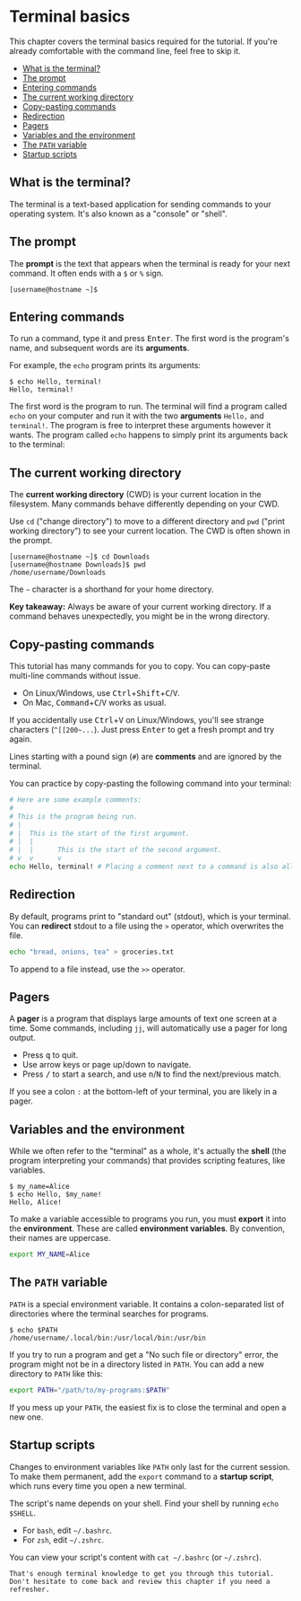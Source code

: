 # Terminal basics

This chapter covers the terminal basics required for the tutorial. If you're already comfortable with the command line, feel free to skip it.

<!--toc:start-->
- [What is the terminal?](#what-is-the-terminal)
- [The prompt](#the-prompt)
- [Entering commands](#entering-commands)
- [The current working directory](#the-current-working-directory)
- [Copy-pasting commands](#copy-pasting-commands)
- [Redirection](#redirection)
- [Pagers](#pagers)
- [Variables and the environment](#variables-and-the-environment)
- [The `PATH` variable](#the-path-variable)
- [Startup scripts](#startup-scripts)
<!--toc:end-->

## What is the terminal?

The terminal is a text-based application for sending commands to your operating system. It's also known as a "console" or "shell".

## The prompt

The **prompt** is the text that appears when the terminal is ready for your next command. It often ends with a `$` or `%` sign.

```
[username@hostname ~]$
```

## Entering commands

To run a command, type it and press <kbd>Enter</kbd>. The first word is the program's name, and subsequent words are its **arguments**.

For example, the `echo` program prints its arguments:

```console
$ echo Hello, terminal!
Hello, terminal!
```

The first word is the program to run.
The terminal will find a program called `echo` on your computer and run it with the two **arguments** `Hello,` and `terminal!`.
The program is free to interpret these arguments however it wants.
The program called `echo` happens to simply print its arguments back to the terminal:

## The current working directory

The **current working directory** (CWD) is your current location in the filesystem. Many commands behave differently depending on your CWD.

Use `cd` ("change directory") to move to a different directory and `pwd` ("print working directory") to see your current location. The CWD is often shown in the prompt.

```console
[username@hostname ~]$ cd Downloads
[username@hostname Downloads]$ pwd
/home/username/Downloads
```

The `~` character is a shorthand for your home directory.

**Key takeaway:** Always be aware of your current working directory. If a command behaves unexpectedly, you might be in the wrong directory.

## Copy-pasting commands

This tutorial has many commands for you to copy. You can copy-paste multi-line commands without issue.

-   On Linux/Windows, use <kbd>Ctrl</kbd>+<kbd>Shift</kbd>+<kbd>C</kbd>/<kbd>V</kbd>.
-   On Mac, <kbd>Command</kbd>+<kbd>C</kbd>/<kbd>V</kbd> works as usual.

If you accidentally use <kbd>Ctrl</kbd>+<kbd>V</kbd> on Linux/Windows, you'll see strange characters (`^[[200~...`). Just press <kbd>Enter</kbd> to get a fresh prompt and try again.

Lines starting with a pound sign (`#`) are **comments** and are ignored by the terminal.

You can practice by copy-pasting the following command into your terminal:

```sh
# Here are some example comments:
#
# This is the program being run.
# |
# |  This is the start of the first argument.
# |  |
# |  |      This is the start of the second argument.
# v  v      v
echo Hello, terminal! # Placing a comment next to a command is also allowed.
```

## Redirection

By default, programs print to "standard out" (stdout), which is your terminal. You can **redirect** stdout to a file using the `>` operator, which overwrites the file.

```sh
echo "bread, onions, tea" > groceries.txt
```

To append to a file instead, use the `>>` operator.

## Pagers

A **pager** is a program that displays large amounts of text one screen at a time. Some commands, including `jj`, will automatically use a pager for long output.

-   Press <kbd>q</kbd> to quit.
-   Use arrow keys or page up/down to navigate.
-   Press <kbd>/</kbd> to start a search, and use <kbd>n</kbd>/<kbd>N</kbd> to find the next/previous match.

If you see a colon `:` at the bottom-left of your terminal, you are likely in a pager.

## Variables and the environment

While we often refer to the "terminal" as a whole, it's actually the **shell** (the program interpreting your commands) that provides scripting features, like variables.

```console
$ my_name=Alice
$ echo Hello, $my_name!
Hello, Alice!
```

To make a variable accessible to programs you run, you must **export** it into the **environment**. These are called **environment variables**. By convention, their names are uppercase.

```sh
export MY_NAME=Alice
```

## The `PATH` variable

`PATH` is a special environment variable. It contains a colon-separated list of directories where the terminal searches for programs.

```console
$ echo $PATH
/home/username/.local/bin:/usr/local/bin:/usr/bin
```

If you try to run a program and get a "No such file or directory" error, the program might not be in a directory listed in `PATH`. You can add a new directory to `PATH` like this:

```sh
export PATH="/path/to/my-programs:$PATH"
```

If you mess up your `PATH`, the easiest fix is to close the terminal and open a new one.

## Startup scripts

Changes to environment variables like `PATH` only last for the current session. To make them permanent, add the `export` command to a **startup script**, which runs every time you open a new terminal.

The script's name depends on your shell. Find your shell by running `echo $SHELL`.

-   For `bash`, edit `~/.bashrc`.
-   For `zsh`, edit `~/.zshrc`.

You can view your script's content with `cat ~/.bashrc` (or `~/.zshrc`).

```admonish success title="Now you know the basics of the terminal ! 🎉"
That's enough terminal knowledge to get you through this tutorial. Don't hesitate to come back and review this chapter if you need a refresher.
```
